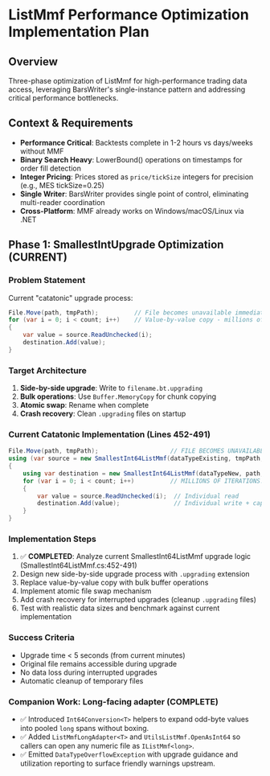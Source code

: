 # ListMmf Performance Optimization Implementation Plan

## Overview
Three-phase optimization of ListMmf for high-performance trading data access, leveraging BarsWriter's single-instance pattern and addressing critical performance bottlenecks.

## Context & Requirements
- **Performance Critical**: Backtests complete in 1-2 hours vs days/weeks without MMF
- **Binary Search Heavy**: LowerBound() operations on timestamps for order fill detection
- **Integer Pricing**: Prices stored as `price/tickSize` integers for precision (e.g., MES tickSize=0.25)
- **Single Writer**: BarsWriter provides single point of control, eliminating multi-reader coordination
- **Cross-Platform**: MMF already works on Windows/macOS/Linux via .NET

## Phase 1: SmallestIntUpgrade Optimization (CURRENT)

### Problem Statement
Current "catatonic" upgrade process:
```csharp
File.Move(path, tmpPath);          // File becomes unavailable immediately
for (var i = 0; i < count; i++)    // Value-by-value copy - millions of iterations
{
    var value = source.ReadUnchecked(i);
    destination.Add(value);
}
```

### Target Architecture
1. **Side-by-side upgrade**: Write to `filename.bt.upgrading`
2. **Bulk operations**: Use `Buffer.MemoryCopy` for chunk copying
3. **Atomic swap**: Rename when complete
4. **Crash recovery**: Clean `.upgrading` files on startup

### Current Catatonic Implementation (Lines 452-491)
```csharp
File.Move(path, tmpPath);                    // FILE BECOMES UNAVAILABLE!
using (var source = new SmallestInt64ListMmf(dataTypeExisting, tmpPath, 0L, MemoryMappedFileAccess.Read))
{
    using var destination = new SmallestInt64ListMmf(dataTypeNew, path, source.Capacity);
    for (var i = 0; i < count; i++)          // MILLIONS OF ITERATIONS!
    {
        var value = source.ReadUnchecked(i);  // Individual read
        destination.Add(value);               // Individual write + capacity checks
    }
}
```

### Implementation Steps
1. ✅ **COMPLETED**: Analyze current SmallestInt64ListMmf upgrade logic (SmallestInt64ListMmf.cs:452-491)
2. Design new side-by-side upgrade process with `.upgrading` extension
3. Replace value-by-value copy with bulk buffer operations
4. Implement atomic file swap mechanism  
5. Add crash recovery for interrupted upgrades (cleanup `.upgrading` files)
6. Test with realistic data sizes and benchmark against current implementation

### Success Criteria
- Upgrade time < 5 seconds (from current minutes)
- Original file remains accessible during upgrade
- No data loss during interrupted upgrades
- Automatic cleanup of temporary files

### Companion Work: Long-facing adapter (COMPLETE)

- ✅ Introduced `Int64Conversion<T>` helpers to expand odd-byte values into pooled `long` spans without boxing.
- ✅ Added `ListMmfLongAdapter<T>` and `UtilsListMmf.OpenAsInt64` so callers can open any numeric file as `IListMmf<long>`.
- ✅ Emitted `DataTypeOverflowException` with upgrade guidance and utilization reporting to surface friendly warnings upstream.

